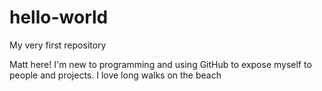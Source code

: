 # hello-world
My very first repository

Matt here! I'm new to programming and using GitHub to expose myself to people and projects. I love long walks on the beach
